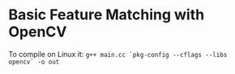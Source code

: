 # Basic Feature Matching with OpenCV

To compile on Linux it: <code>g++ main.cc &#96;pkg-config --cflags --libs opencv&#96; -o out</code>
